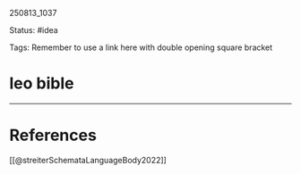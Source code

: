 
250813_1037

Status: #idea

Tags:
Remember to use a link here with double opening square bracket
# leo bible



---
# References
[[@streiterSchemataLanguageBody2022]]

